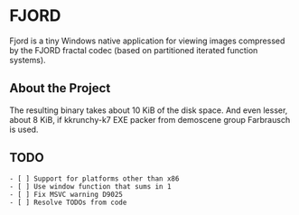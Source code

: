 # FJORD

Fjord is a tiny Windows native application for viewing images compressed by the FJORD fractal codec (based on partitioned iterated function systems). 

## About the Project

The resulting binary takes about 10 KiB of the disk space. And even lesser, about 8 KiB, if kkrunchy-k7 EXE packer from demoscene group Farbrausch is used.

## TODO

```
- [ ] Support for platforms other than x86
- [ ] Use window function that sums in 1
- [ ] Fix MSVC warning D9025
- [ ] Resolve TODOs from code
